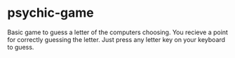 # psychic-game

Basic game to guess a letter of the computers choosing. You recieve a point for correctly guessing the letter. Just press any letter key on your keyboard to guess.
